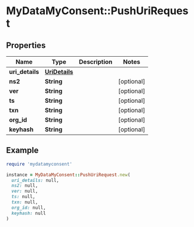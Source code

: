 # MyDataMyConsent::PushUriRequest

## Properties

| Name | Type | Description | Notes |
| ---- | ---- | ----------- | ----- |
| **uri_details** | [**UriDetails**](UriDetails.md) |  |  |
| **ns2** | **String** |  | [optional] |
| **ver** | **String** |  | [optional] |
| **ts** | **String** |  | [optional] |
| **txn** | **String** |  | [optional] |
| **org_id** | **String** |  | [optional] |
| **keyhash** | **String** |  | [optional] |

## Example

```ruby
require 'mydatamyconsent'

instance = MyDataMyConsent::PushUriRequest.new(
  uri_details: null,
  ns2: null,
  ver: null,
  ts: null,
  txn: null,
  org_id: null,
  keyhash: null
)
```

